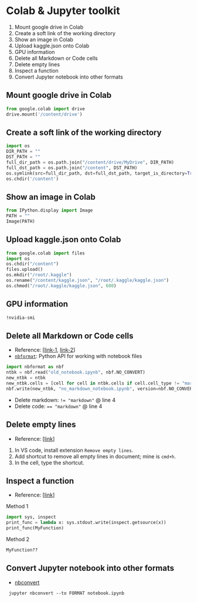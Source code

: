 Colab & Jupyter toolkit
===

1. Mount google drive in Colab
2. Create a soft link of the working directory
3. Show an image in Colab
4. Upload kaggle.json onto Colab
5. GPU information
6. Delete all Markdown or Code cells
7. Delete empty lines
8. Inspect a function
9. Convert Jupyter notebook into other formats

Mount google drive in Colab
---

```python
from google.colab import drive
drive.mount('/content/drive')
```

Create a soft link of the working directory
---

```python
import os
DIR_PATH = ""
DST_PATH = ""
full_dir_path = os.path.join("/content/drive/MyDrive", DIR_PATH)
full_dst_path = os.path.join("/content", DST_PATH)
os.symlink(src=full_dir_path, dst=full_dst_path, target_is_directory=True)
os.chdir('/content')
```

Show an image in Colab
---

```python
from IPython.display import Image
PATH = ""
Image(PATH)
```

Upload kaggle.json onto Colab
---

```python
from google.colab import files
import os
os.chdir("/content")
files.upload()
os.mkdir("/root/.kaggle")
os.rename("/content/kaggle.json", "/root/.kaggle/kaggle.json")
os.chmod("/root/.kaggle/kaggle.json", 600)
```

GPU information
---

```bash
!nvidia-smi
```

Delete all Markdown or Code cells
---

- Reference: [[link-1](https://stackoverflow.com/questions/57113816/how-to-delete-all-markdown-cells-in-jupyter-notebook), [link-2](https://discourse.jupyter.org/t/delete-all-code-cells-except-markdown-text/3072?u=fomightez)]
- [`nbformat`](https://nbformat.readthedocs.io/en/latest/api.html): Python API for working with notebook files

```python
import nbformat as nbf
ntbk = nbf.read("old_notebook.ipynb", nbf.NO_CONVERT)
new_ntbk = ntbk
new_ntbk.cells = [cell for cell in ntbk.cells if cell.cell_type != "markdown"] # here
nbf.write(new_ntbk, "no_markdown_notebook.ipynb", version=nbf.NO_CONVERT)
```

- Delete markdown: `!= "markdown"` @ line 4
- Delete code: `== "markdown"` @ line 4

Delete empty lines
---

- Reference: [[link](https://www.youtube.com/watch?v=jQrET5HYyAE)]

1. In VS code, install extension `Remove empty lines`.
2. Add shortcut to remove all empty lines in document; mine is `cmd+h`.
3. In the cell, type the shortcut.

Inspect a function
---

- Reference: [[link](https://stackoverflow.com/questions/1562759/can-python-print-a-function-definition)]

Method 1

```python
import sys, inspect
print_func = lambda x: sys.stdout.write(inspect.getsource(x))
print_func(MyFunction)
```

Method 2

```python
MyFunction??
```

Convert Jupyter notebook into other formats
---

- [nbconvert](https://nbconvert.readthedocs.io/en/latest/)

```shell
 jupyter nbconvert --to FORMAT notebook.ipynb
```
